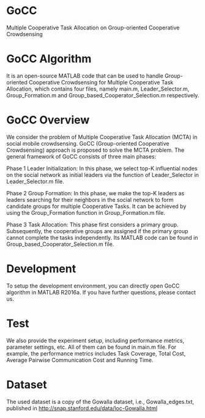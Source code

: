 # GoCC
Multiple Cooperative Task Allocation on Group-oriented Cooperative Crowdsensing
# GoCC Algorithm
It is an open-source MATLAB code that can be used to handle Group-oriented Cooperative Crowdsensing for Multiple Cooperative Task Allocation, which contains four files, namely main.m, Leader_Selector.m, Group_Formation.m and Group_based_Cooperator_Selection.m respectively.
# GoCC Overview
We consider the problem of Multiple Cooperative Task Allocation (MCTA) in social mobile crowdsensing.  GoCC (Group-oriented Cooperative Crowdsensing) approach is proposed to solve the MCTA problem. The general framework of GoCC consists of three main phases:

Phase 1 Leader Initialization: In this phase, we select top-K influential nodes on the social network as initial leaders via the function of Leader_Selector in Leader_Selector.m file. 

Phase 2 Group Formation: In this phase, we make the top-K leaders as leaders searching for their neighbors in the social network to form candidate groups for multiple Cooperative Tasks. It can be achieved by using the Group_Formation function in Group_Formation.m file.

Phase 3 Task Allocation: This phase first considers a primary group. Subsequently, the cooperative groups are assigned if the primary group cannot complete the tasks independently. Its MATLAB code can be found in Group_based_Cooperator_Selection.m file.

# Development
To setup the development environment, you can directly open GoCC algorithm in MATLAB R2016a. If you have further questions, please contact us.

# Test
We also provide the experiment setup, including performance metrics, parameter settings, etc. All of them can be found in main.m file. For example, the performance metrics includes Task Coverage, Total Cost, Average Pairwise Communication Cost and Running Time.

# Dataset
The used dataset is a copy of the Gowalla dataset, i.e., Gowalla_edges.txt, published in http://snap.stanford.edu/data/loc-Gowalla.html
